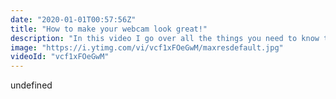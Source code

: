 ```yaml
---
date: "2020-01-01T00:57:56Z"
title: "How to make your webcam look great!"
description: "In this video I go over all the things you need to know to make your webcam look better. Why webcams kind of suck, how to set-up lighting and what post-processing to add.\n\nMore details can be found here: https://timbenniks.nl/writings/how-to-get-your-webcam-to-look-decent-in-a-few-simple-steps/\n\n0:20 Why webcams kind of suck\n3:03 About lighting\n5:50 Post processing\n9:40 Bonus!\n\nFollow me here:\nWebsite: https://timbenniks.nl/\nTwitter: https://twitter.com/timbenniks\nGithub: https://github.com/timbenniks"
image: "https://i.ytimg.com/vi/vcf1xFOeGwM/maxresdefault.jpg"
videoId: "vcf1xFOeGwM"
---
```


undefined